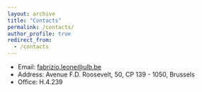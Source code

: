 ```yaml
---
layout: archive
title: "Contacts"
permalink: /contacts/
author_profile: true
redirect_from:
  - /contacts
---
```


* Email: <a href="mailto:fabrizio.leone@ulb.be">fabrizio.leone@ulb.be</a> 
* Address: Avenue F.D. Roosevelt, 50, CP 139 - 1050, Brussels
* Office: H.4.239
